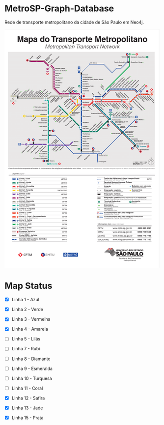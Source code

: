 # MetroSP-Graph-Database
Rede de transporte metropolitano da cidade de São Paulo em Neo4j.

![Map](img/map.png?raw=true "Map")

# Map Status
- [x] Linha 1 - Azul
- [x] Linha 2 - Verde
- [x] Linha 3 - Vermelha
- [x] Linha 4 - Amarela
- [ ] Linha 5 - Lilás
- [ ] Linha 7 - Rubi
- [ ] Linha 8 - Diamante
- [ ] Linha 9 - Esmeralda
- [ ] Linha 10 - Turquesa
- [ ] Linha 11 - Coral
- [x] Linha 12 - Safira
- [x] Linha 13 - Jade
- [x] Linha 15 - Prata

